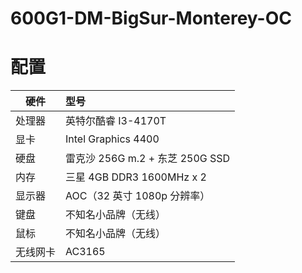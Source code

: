 # 600G1-DM-BigSur-Monterey-OC
 # 配置
硬件  | 型号
---  | :--
处理器 | 英特尔酷睿 I3-4170T
显卡 |	Intel Graphics 4400
硬盘  |	雷克沙 256G m.2 + 东芝 250G SSD
内存  |	 三星 4GB DDR3 1600MHz x 2
显示器 |	AOC（32 英寸 1080p 分辨率）
键盘  |	 不知名小品牌（无线）
鼠标  |	 不知名小品牌（无线）
无线网卡| AC3165
